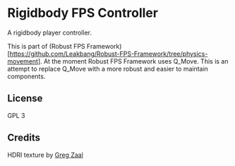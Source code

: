  
# Rigidbody FPS Controller
A rigidbody player controller.

This is part of (Robust FPS Framework)[https://github.com/Leakbang/Robust-FPS-Framework/tree/physics-movement]. At the moment Robust FPS Framework uses Q_Move. This is an attempt to replace Q_Move with a more robust and easier to maintain components.

## License
GPL 3

## Credits
HDRI texture by [Greg Zaal](https://polyhaven.com/a/qwantani)
